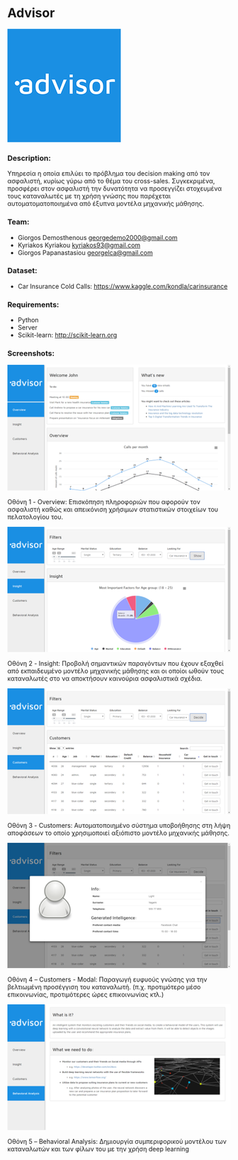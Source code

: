# Advisor

![alt text](https://github.com/hackathon-cyinsurtech/Ali-Zavra/blob/master/screenshots/advisor_logo.png)

### Description: 
Yπηρεσία η οποία επιλύει το πρόβλημα του decision making από τον ασφαλιστή, κυρίως γύρω από το θέμα του cross-sales. Συγκεκριμένα, προσφέρει στον ασφαλιστή την δυνατότητα να προσεγγίζει στοχευμένα τους καταναλωτές με τη χρήση γνώσης που παρέχεται αυτοματοματοποιημένα από έξυπνα μοντέλα μηχανικής μάθησης.

### Team:
* Giorgos Demosthenous <georgedemo2000@gmail.com>
* Kyriakos Kyriakou <kyriakos93@gmail.com>
* Giorgos Papanastasiou <georgelca@gmail.com>

### Dataset:
* Car Insurance Cold Calls: https://www.kaggle.com/kondla/carinsurance

### Requirements:
* Python
* Server
* Scikit-learn: http://scikit-learn.org

### Screenshots:

![alt text](https://github.com/hackathon-cyinsurtech/Ali-Zavra/blob/master/screenshots/ov1.png)

Οθόνη 1 - Overview: Επισκόπηση πληροφοριών που αφορούν τον ασφαλιστή καθώς και απεικόνιση χρήσιμων στατιστικών στοιχείων του πελατολογίου του. 

![alt text](https://github.com/hackathon-cyinsurtech/Ali-Zavra/blob/master/screenshots/ov2.png)

Οθόνη 2 - Insight: Προβολή σημαντικών παραγόντων που έχουν εξαχθεί από εκπαιδευμένο μοντέλο μηχανικής μάθησης και οι οποίοι ωθούν τους καταναλωτές στο να αποκτήσουν καινούρια ασφαλιστικά σχέδια. 

![alt text](https://github.com/hackathon-cyinsurtech/Ali-Zavra/blob/master/screenshots/ov3.png)

Οθόνη 3 - Customers: Αυτοματοποιημένο σύστημα υποβοήθησης στη λήψη αποφάσεων το οποίο χρησιμοποιεί αξιόπιστο μοντέλο μηχανικής μάθησης. 

![alt text](https://github.com/hackathon-cyinsurtech/Ali-Zavra/blob/master/screenshots/ov4.png)

Οθόνη 4 – Customers - Modal: Παραγωγή ευφυούς γνώσης για την βελτιωμένη προσέγγιση του καταναλωτή. (π.χ. προτιμότερο μέσο επικοινωνίας, προτιμότερες ώρες επικοινωνίας κτλ.) 

![alt text](https://github.com/hackathon-cyinsurtech/Ali-Zavra/blob/master/screenshots/ov5.png)

Οθόνη 5 – Behavioral Analysis: Δημιουργία συμπεριφορικού μοντέλου των καταναλωτών και των φίλων του με την χρήση deep learning

